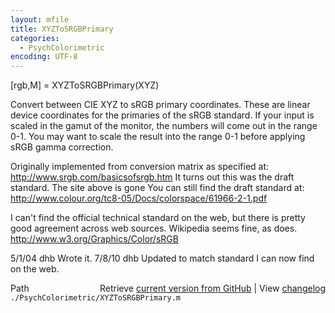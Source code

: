 ```yaml
---
layout: mfile
title: XYZToSRGBPrimary
categories:
  - PsychColorimetric
encoding: UTF-8
---
```


\[rgb,M\] = XYZToSRGBPrimary\(XYZ\)

Convert between CIE XYZ to sRGB primary
coordinates.  These are linear device
coordinates for the primaries of the sRGB
standard.  If your input is scaled in the
gamut of the monitor, the numbers will come
out in the range 0-1.  You may want to scale
the result into the range 0-1 before applying
sRGB gamma correction.

Originally implemented from conversion matrix as specified at:
  http://www.srgb.com/basicsofsrgb.htm
It turns out this was the draft standard.  The site above is gone
You can still find the draft standard at:
  http://www.colour.org/tc8-05/Docs/colorspace/61966-2-1.pdf

I can't find the official technical standard on the web, but
there is pretty good agreement across web sources.  Wikipedia
seems fine, as does.
  http://www.w3.org/Graphics/Color/sRGB

5/1/04  dhb             Wrote it.
7/8/10    dhb             Updated to match standard I can now find on the web.


<div class="code_header" style="text-align:right;">
  <span style="float:left;">Path&nbsp;&nbsp;</span> <span class="counter">Retrieve <a href=
  "https://raw.github.com/Psychtoolbox-3/Psychtoolbox-3/beta/./PsychColorimetric/XYZToSRGBPrimary.m">current version from GitHub</a> | View <a href=
  "https://github.com/Psychtoolbox-3/Psychtoolbox-3/commits/beta/./PsychColorimetric/XYZToSRGBPrimary.m">changelog</a></span>
</div>
<div class="code">
  <code>./PsychColorimetric/XYZToSRGBPrimary.m</code>
</div>

